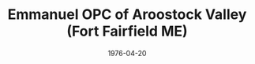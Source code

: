 ---
date: &id001 1976-04-20
end_date: null
location:
  address: null
  city: Fort Fairfield
  state: ME
minister:
- end: 1987-01-01
  name: Charles Stanton
  start: 1976-01-01
  type: Pastor
ministers:
- Charles Stanton
name: Emmanuel OPC of Aroostock Valley
names:
- end: 1989-10-03
  name: Emmanuel OPC of Aroostock Valley
  start: 1976-04-20
origination_date: *id001
raw_data: 'ME

  Fort Fairfield

  Emmanuel OPC of Aroostock Valley  (April 20, 1976-October 3, 1989)

  Pastor: Charles Stanton, 1976-87

  '
received_from: null
states:
- ME
status:
  active: false
  end_date: null
  reason: null
  received_from: null
  withdrawal_to: null
title: Emmanuel OPC of Aroostock Valley (Fort Fairfield ME)
year_established:
- 1976

---
